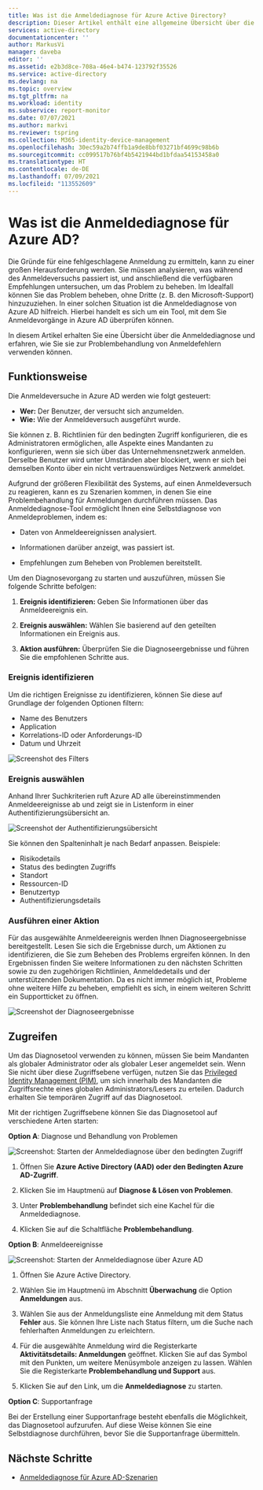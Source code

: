 ```yaml
---
title: Was ist die Anmeldediagnose für Azure Active Directory?
description: Dieser Artikel enthält eine allgemeine Übersicht über die Anmeldediagnose für Azure Active Directory.
services: active-directory
documentationcenter: ''
author: MarkusVi
manager: daveba
editor: ''
ms.assetid: e2b3d8ce-708a-46e4-b474-123792f35526
ms.service: active-directory
ms.devlang: na
ms.topic: overview
ms.tgt_pltfrm: na
ms.workload: identity
ms.subservice: report-monitor
ms.date: 07/07/2021
ms.author: markvi
ms.reviewer: tspring
ms.collection: M365-identity-device-management
ms.openlocfilehash: 30ec59a2b74ffb1a9de8bbf03271bf4699c98b6b
ms.sourcegitcommit: cc099517b76bf4b5421944bd1bfdaa54153458a0
ms.translationtype: HT
ms.contentlocale: de-DE
ms.lasthandoff: 07/09/2021
ms.locfileid: "113552609"
---
```

# <a name="what-is-the-sign-in-diagnostic-in-azure-ad"></a>Was ist die Anmeldediagnose für Azure AD?

Die Gründe für eine fehlgeschlagene Anmeldung zu ermitteln, kann zu einer großen Herausforderung werden. Sie müssen analysieren, was während des Anmeldeversuchs passiert ist, und anschließend die verfügbaren Empfehlungen untersuchen, um das Problem zu beheben. Im Idealfall können Sie das Problem beheben, ohne Dritte (z. B. den Microsoft-Support) hinzuzuziehen. In einer solchen Situation ist die Anmeldediagnose von Azure AD hilfreich. Hierbei handelt es sich um ein Tool, mit dem Sie Anmeldevorgänge in Azure AD überprüfen können. 

In diesem Artikel erhalten Sie eine Übersicht über die Anmeldediagnose und erfahren, wie Sie sie zur Problembehandlung von Anmeldefehlern verwenden können. 


## <a name="how-it-works"></a>Funktionsweise  

Die Anmeldeversuche in Azure AD werden wie folgt gesteuert:

- **Wer:** Der Benutzer, der versucht sich anzumelden.
- **Wie:** Wie der Anmeldeversuch ausgeführt wurde.

Sie können z. B. Richtlinien für den bedingten Zugriff konfigurieren, die es Administratoren ermöglichen, alle Aspekte eines Mandanten zu konfigurieren, wenn sie sich über das Unternehmensnetzwerk anmelden. Derselbe Benutzer wird unter Umständen aber blockiert, wenn er sich bei demselben Konto über ein nicht vertrauenswürdiges Netzwerk anmeldet. 

Aufgrund der größeren Flexibilität des Systems, auf einen Anmeldeversuch zu reagieren, kann es zu Szenarien kommen, in denen Sie eine Problembehandlung für Anmeldungen durchführen müssen. Das Anmeldediagnose-Tool ermöglicht Ihnen eine Selbstdiagnose von Anmeldeproblemen, indem es:  

- Daten von Anmeldeereignissen analysiert.  

- Informationen darüber anzeigt, was passiert ist.  

- Empfehlungen zum Beheben von Problemen bereitstellt.  

Um den Diagnosevorgang zu starten und auszuführen, müssen Sie folgende Schritte befolgen:   

1. **Ereignis identifizieren:** Geben Sie Informationen über das Anmeldeereignis ein. 

2. **Ereignis auswählen:** Wählen Sie basierend auf den geteilten Informationen ein Ereignis aus. 

3. **Aktion ausführen:** Überprüfen Sie die Diagnoseergebnisse und führen Sie die empfohlenen Schritte aus.


### <a name="identify-event"></a>Ereignis identifizieren 

Um die richtigen Ereignisse zu identifizieren, können Sie diese auf Grundlage der folgenden Optionen filtern:

- Name des Benutzers
- Application 
- Korrelations-ID oder Anforderungs-ID 
- Datum und Uhrzeit

![Screenshot des Filters](./media/overview-sign-in-diagnostics/sign-in-diagnostics.png)



### <a name="select-event"></a>Ereignis auswählen  

Anhand Ihrer Suchkriterien ruft Azure AD alle übereinstimmenden Anmeldeereignisse ab und zeigt sie in Listenform in einer Authentifizierungsübersicht an.  

![Screenshot der Authentifizierungsübersicht](./media/overview-sign-in-diagnostics/review-sign-ins.png)

Sie können den Spalteninhalt je nach Bedarf anpassen. Beispiele:

- Risikodetails
- Status des bedingten Zugriffs
- Standort
- Ressourcen-ID
- Benutzertyp
- Authentifizierungsdetails

### <a name="take-action"></a>Ausführen einer Aktion

Für das ausgewählte Anmeldeereignis werden Ihnen Diagnoseergebnisse bereitgestellt. Lesen Sie sich die Ergebnisse durch, um Aktionen zu identifizieren, die Sie zum Beheben des Problems ergreifen können. In den Ergebnissen finden Sie weitere Informationen zu den nächsten Schritten sowie zu den zugehörigen Richtlinien, Anmeldedetails und der unterstützenden Dokumentation. Da es nicht immer möglich ist, Probleme ohne weitere Hilfe zu beheben, empfiehlt es sich, in einem weiteren Schritt ein Supportticket zu öffnen. 


![Screenshot der Diagnoseergebnisse](./media/overview-sign-in-diagnostics/diagnostic-results.png)



## <a name="how-to-access-it"></a>Zugreifen

Um das Diagnosetool verwenden zu können, müssen Sie beim Mandanten als globaler Administrator oder als globaler Leser angemeldet sein. Wenn Sie nicht über diese Zugriffsebene verfügen, nutzen Sie das [Privileged Identity Management (PIM)](../privileged-identity-management/pim-resource-roles-activate-your-roles.md), um sich innerhalb des Mandanten die Zugriffsrechte eines globalen Administrators/Lesers zu erteilen. Dadurch erhalten Sie temporären Zugriff auf das Diagnosetool.  

Mit der richtigen Zugriffsebene können Sie das Diagnosetool auf verschiedene Arten starten: 

**Option A**: Diagnose und Behandlung von Problemen 

![Screenshot: Starten der Anmeldediagnose über den bedingten Zugriff](./media/overview-sign-in-diagnostics/troubleshoot-link.png)


1. Öffnen Sie **Azure Active Directory (AAD) oder den Bedingten Azure AD-Zugriff**. 

2. Klicken Sie im Hauptmenü auf **Diagnose & Lösen von Problemen**.  

3. Unter **Problembehandlung** befindet sich eine Kachel für die Anmeldediagnose. 

4. Klicken Sie auf die Schaltfläche **Problembehandlung**.  

 

 

**Option B**: Anmeldeereignisse 

![Screenshot: Starten der Anmeldediagnose über Azure AD](./media/overview-sign-in-diagnostics/sign-in-logs-link.png)




1. Öffnen Sie Azure Active Directory. 

2. Wählen Sie im Hauptmenü im Abschnitt **Überwachung** die Option **Anmeldungen** aus. 

3. Wählen Sie aus der Anmeldungsliste eine Anmeldung mit dem Status **Fehler** aus. Sie können Ihre Liste nach Status filtern, um die Suche nach fehlerhaften Anmeldungen zu erleichtern. 

4. Für die ausgewählte Anmeldung wird die Registerkarte **Aktivitätsdetails: Anmeldungen** geöffnet. Klicken Sie auf das Symbol mit den Punkten, um weitere Menüsymbole anzeigen zu lassen. Wählen Sie die Registerkarte **Problembehandlung und Support** aus. 

5. Klicken Sie auf den Link, um die **Anmeldediagnose** zu starten. 

 

**Option C**: Supportanfrage 

Bei der Erstellung einer Supportanfrage besteht ebenfalls die Möglichkeit, das Diagnosetool aufzurufen. Auf diese Weise können Sie eine Selbstdiagnose durchführen, bevor Sie die Supportanfrage übermitteln. 



## <a name="next-steps"></a>Nächste Schritte

- [Anmeldediagnose für Azure AD-Szenarien](concept-sign-in-diagnostics-scenarios.md)
